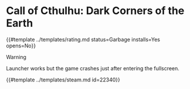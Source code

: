 # Call of Cthulhu: Dark Corners of the Earth
<!-- script:Aliases [] -->

{{#template ../templates/rating.md status=Garbage installs=Yes opens=No}}

> [!WARNING]
> Launcher works but the game crashes just after entering the fullscreen.

{{#template ../templates/steam.md id=22340}}
